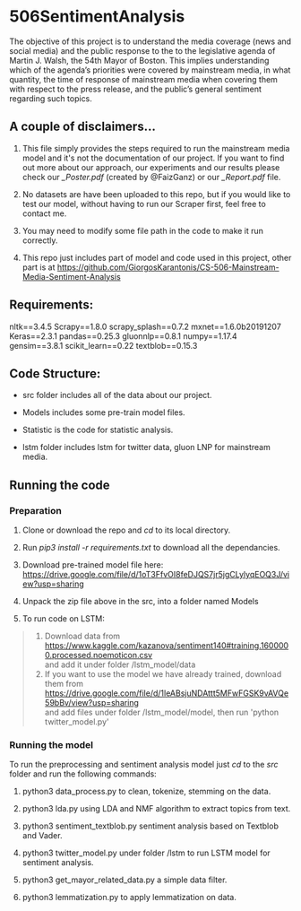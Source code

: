 # 506SentimentAnalysis

The objective of this project is to understand the media coverage (news and social media) and the public response to the to the legislative agenda of Martin J. Walsh, the 54th Mayor of Boston. This implies understanding which of the agenda’s priorities were covered by mainstream media, in what quantity, the time of response of mainstream media when covering them with respect to the press release, and the public’s general sentiment regarding such topics.

## A couple of disclaimers...

1. This file simply provides the steps required to run the mainstream media model and it's not the documentation of our project. If you want to find out more about our approach, our experiments and our results please check our _\_Poster.pdf_ (created by @FaizGanz) or our _\_Report.pdf_ file. 

2. No datasets are have been uploaded to this repo, but if you would like to test our model, without having to run our Scraper first, feel free to contact me. 

3. You may need to modify some file path in the code to make it run correctly.

4. This repo just includes part of model and code used in this project, other part is at https://github.com/GiorgosKarantonis/CS-506-Mainstream-Media-Sentiment-Analysis 

## Requirements:
nltk==3.4.5
Scrapy==1.8.0
scrapy_splash==0.7.2
mxnet==1.6.0b20191207
Keras==2.3.1
pandas==0.25.3
gluonnlp==0.8.1
numpy==1.17.4
gensim==3.8.1
scikit_learn==0.22
textblob==0.15.3

## Code Structure:

* src folder includes all of the data about our project.

* Models includes some pre-train model files.

* Statistic is the code for statistic analysis.

* lstm folder includes lstm for twitter data, gluon LNP for mainstream media.


## Running the code

### Preparation

1. Clone or download the repo and _cd_ to its local directory. 

2. Run _pip3 install -r requirements.txt_ to download all the dependancies. 

3. Download pre-trained model file here: https://drive.google.com/file/d/1oT3FfvOI8feDJQS7jr5jgCLylyqEOQ3J/view?usp=sharing

4. Unpack the zip file above in the src, into a folder named Models

5. To run code on LSTM:
  >1. Download data from <br>
     https://www.kaggle.com/kazanova/sentiment140#training.1600000.processed.noemoticon.csv <br>
     and add it under folder /lstm_model/data
  >2. If you want to use the model we have already trained, download them from <br>
      https://drive.google.com/file/d/1leABsjuNDAttt5MFwFGSK9vAVQe59bBv/view?usp=sharing <br>
      and add files under folder /lstm_model/model, then run 'python twitter_model.py'

### Running the model

To run the preprocessing and sentiment analysis model just _cd_ to the _src_ folder and run the following commands: 

1. python3 data\_process.py to clean, tokenize, stemming on the data.

2. python3 lda.py using LDA and NMF algorithm to extract topics from text.

3. python3 sentiment\_textblob.py sentiment analysis based on Textblob and Vader.

4. python3 twitter_model.py under folder /lstm to run LSTM model for sentiment analysis.

5. python3 get_mayor_related_data.py a simple data filter.

6. python3 lemmatization.py to apply lemmatization on data.

